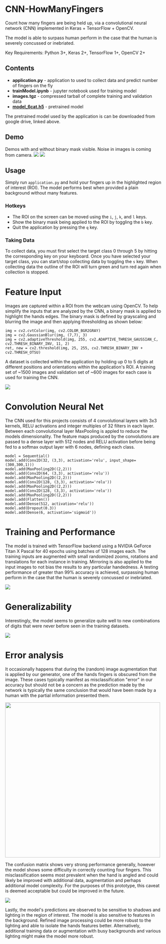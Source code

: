 # CNN-HowManyFingers
Count how many fingers are being held up, via a convolutional neural network (CNN) implemented in Keras + TensorFlow + OpenCV.

The model is able to surpass human perform in the case that the human is severely concussed or inebriated.

Key Requirements: Python 3+, Keras 2+, TensorFlow 1+, OpenCV 2+

## Contents
* **application.py** - application to used to collect data and predict number of fingers on the fly
* **trainModel.ipynb** - jupyter notebook used for training model
* **images.tgz** - compressed tarball of complete training and validation data
* [**model_6cat.h5**](https://drive.google.com/file/d/0B5sZ8q5iqYbtRVpqMU4yRlRDdEU/view?usp=sharing) - pretrained model

The pretrained model used by the application is can be downloaded from google drive, linked above.

## Demo
Demos with and without binary mask visible. Noise in images is coming from camera.
![](https://i.imgur.com/nbpeRgg.gif)
![](https://i.imgur.com/Ref2OVT.gif)


## Usage
Simply run `application.py` and hold your fingers up in the highlighted region of interest (ROI).
The model performs best when provided a plain background without many features.

### Hotkeys
* The ROI on the screen can be moved using the `i`, `j`, `k`, and `l` keys.
* Show the binary mask being applied to the ROI by toggling the `b` key.
* Quit the application by pressing the `q` key.

### Taking Data
To collect data, you must first select the target class 0 through 5 by hitting the corresponding key on your keyboard.
Once you have selected your target class, you can start/stop collecting data by toggling the `s` key. When collecting 
data the outline of the ROI will turn green and turn red again when collection is stopped.

# Feature Input

Images are captured within a ROI from the webcam using OpenCV. To help simplify the inputs that are analyzed by the CNN, a binary mask is applied to highlight the hands edges. The binary mask is defined by grayscaling and blurring the image and then applying thresholding as shown below:

```
img = cv2.cvtColor(img, cv2.COLOR_BGR2GRAY)
img = cv2.GaussianBlur(img, (7,7), 3)
img = cv2.adaptiveThreshold(img, 255, cv2.ADAPTIVE_THRESH_GAUSSIAN_C, cv2.THRESH_BINARY_INV, 11, 2)
ret, new = cv2.threshold(img, 25, 255, cv2.THRESH_BINARY_INV + cv2.THRESH_OTSU)
```

A dataset is collected within the application by holding up 0 to 5 digits at different positions and orientations within the application's ROI. A training set of ~1500 images and validation set of ~600 images for each case is used for training the CNN. 

![](https://i.imgur.com/ylMUgE5.png)

# Convolution Neural Net

The CNN used for this projects consists of 4 convolutional layers with 3x3 kernels, RELU activations and integer multiples of 32 filters in each layer. Between each convolutional layer MaxPooling is  appled to reduce the models dimensionality. The feature maps produced by the convolutions are passed to a dense layer with 512 nodes and RELU activation before being fed to a softmax output layer with 6 nodes, defining each class.

```
model = Sequential()
model.add(Conv2D(32, (3,3), activation='relu', input_shape=(300,300,1)))
model.add(MaxPooling2D((2,2)))
model.add(Conv2D(64, (3,3), activation='relu'))
model.add(MaxPooling2D((2,2)))
model.add(Conv2D(128, (3,3), activation='relu'))
model.add(MaxPooling2D((2,2)))
model.add(Conv2D(128, (3,3), activation='relu'))
model.add(MaxPooling2D((2,2)))
model.add(Flatten())
model.add(Dense(512, activation='relu'))
model.add(Dropout(0.3))
model.add(Dense(6, activation='sigmoid'))
```

# Training and Performance

The model is trained with TensorFlow backend using a NVIDIA GeForce Titan X Pascal for 40 epochs using batches of 128 images each. The training inputs are augmented with small randomized zooms, rotations and translations for each instance in training. Mirroring is also applied to the input images to not bias the results to any particular handedness. A testing performance of greater than 99% accuracy is achieved, surpassing human perform in the case that the human is severely concussed or inebriated.

![](https://i.imgur.com/tWWoyUO.png)

# Generalizability
Interestingly, the model seems to generalize quite well to new combinations of digits that were never before seen in the training datasets.

![](https://i.imgur.com/jTP4I5C.gif)

# Error analysis 
It occasionally happens that during the (random) image augmentation that is applied by our generator, one of the hands fingers is obscured from the image. These cases typically manifest as misclassification "error" in our accuracy but should not be a concern as the prediction made by the network is typically the same conclusion that would have been made by a human with the partial information presented them.

<img src="https://i.imgur.com/s0exjr8.png" width="500">

The confusion matrix shows very strong performance generally, however the model shows some difficulty in correctly counting four fingers. This misclassification seems most prevalent when the hand is angled and could likely be improved with additional data, augmentation and perhaps additional model complexity. For the purposes of this prototype, this caveat is deemed acceptable but could be improved in the future.

![](https://i.imgur.com/gJczLM5.png)

Lastly, the model's predictions are observed to be sensitive to shadows and lighting in the region of interest. 
The model is also sensitive to features in the background. Refined image processing could be more robust to the lighting
and able to isolate the hands features better. Alternatively, additional training data or augmentation with 
busy backgrounds and various lighting might make the model more robust.
